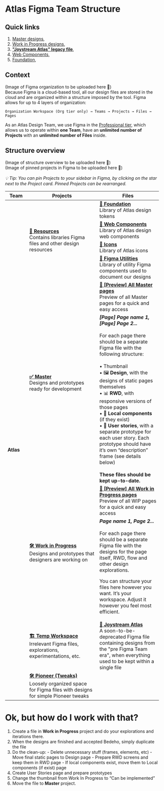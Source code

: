 # Atlas Figma Team Structure

## Quick links

1. [Master designs](https://www.figma.com/files/project/44111774/%E2%9C%85-Master?fuid=1017378024164173256),
2. [Work in Progress designs](https://www.figma.com/files/project/44111790/%F0%9F%9B%A0-Work-in-Progress?fuid=1017378024164173256),
3. **["Joystream Atlas" legacy file](https://www.figma.com/file/Vk2Z4QOiVa5bB6q3cBIG5J/Joystream-Atlas)**,
4. [Web Components](https://www.figma.com/file/Pf31tuYpozYmpq163U2ho8/Web-Components),
5. [Foundation](https://www.figma.com/file/Cc3VDoK6qglJ617ChA2EMr/Foundation),


## Context
(Image of Figma organization to be uploaded here 🚨)<br>
Because Figma is a cloud-based tool, all our design files are stored in the cloud and are organized within a structure imposed by the tool. Figma allows for up to 4 layers of organization:
```
Organization Workspace (Org tier only) → Teams → Projects → Files → Pages
```

As an Atlas Design Team, we use Figma in the [Professional tier](https://www.figma.com/pricing/), which allows us to operate within **one Team**, have an **unlimited number of Projects** with an **unlimited number of Files** inside.

## Structure overview
(Image of structure overview to be uploaded here 🚨)<br>
(Image of pinned projects in Figma to be uploaded here 🚨)<br><br>
_💡 Tip: You can pin Projects to your sidebar in Figma, by clicking on the star next to the Project card. Pinned Projects can be rearranged._

<!-- <style>
.caption {
  font-size: .9em;
  color: gray;
}
</style>
 -->
<table>
<thead>
  <tr>
    <th width=100>Team</th>
    <th width=500>Projects</th>
    <th width=500>Files</th>
  </tr>
</thead>
<tbody>
  <tr>
    <td rowspan="12"><strong>Atlas<strong></td>
    <td rowspan="4">
      <a href="https://www.figma.com/files/project/33106243/%F0%9F%8E%A8-Design-System?fuid=730334878476004289" target="_blank"><strong>🎨 Resources</strong></a>
      <br>
      <span class="caption">Contains libraries Figma files and other design resources</span>
    </td>
    <td>
      <a href="https://www.figma.com/file/Cc3VDoK6qglJ617ChA2EMr/Foundation" target="_blank"><strong>📄 Foundation</strong></a>
      <br>
      <span class="caption">Library of Atlas design tokens</span>
    </td>
  </tr>
  <tr>
    <td>
      <a href="https://www.figma.com/file/Pf31tuYpozYmpq163U2ho8/Web-Components" target="_blank"><strong>📄 Web Components</strong></a>
      <br>
      <span class="caption">Library of Atlas design web components</span>
    </td>
  </tr>
  <tr>
    <td>
      <a href="https://www.figma.com/file/2tlBY1JQtRMoyjmjJQ9jam/Icons" target="_blank"><strong>📄 Icons</strong></a>
      <br>
      <span class="caption">Library of Atlas icons</span>
    </td>
  </tr>
  <tr>
    <td>
      <a href="https://www.figma.com/file/yjuGz1asfGbifsCIOVUoPn/Utilities" target="_blank"><strong>📄 Figma Utilities</strong></a>
      <br>
      <span class="caption">Library of utility Figma components used to document our designs</span>
    </td>
  </tr>
  <tr>
    <td rowspan="3">
      <a href="https://www.figma.com/files/project/33106300/%F0%9F%91%A9%F0%9F%8F%BE%E2%80%8D%F0%9F%A6%B1-Viewer?fuid=730334878476004289" target="_blank"><strong>✅  Master</strong></a>
      <br>
      <span class="caption">Designs and prototypes ready for development</span>
    </td>
    <td>
      <a href="https://www.figma.com/file/2tlBY1JQtRMoyjmjJQ9jam/Icons" target="_blank"><strong>📄 [Preview] All Master pages</strong></a>
      <br>
      <span class="caption">Preview of all Master pages for a quick and easy access</span>
    </td>
  </tr>
  <tr>
    <td>
      <strong><i>[Page] Page name 1, [Page] Page 2...</i></strong>
      <br><br>
      <span class="caption">For each page there should be a separate Figma file with the following structure:
<br><br>• Thumbnail
<br> • 🖼 <strong>Design</strong>, with the designs of static pages themselves
<br> • 📊 <strong>RWD</strong>, with responsive versions of those pages
<br> • 💠 <strong>Local components</strong> (if they exist)
<br> • 🌊 <strong>User stories</strong>, with a separate prototype for each user story. Each prototype should have it’s own “description” frame (see details below)
<br><br>
<strong>These files should be kept up-to-date.</strong></span>
    </td>
  </tr>
  <tr>
  </tr>
  <tr>
    <td rowspan="3">
      <a href="https://www.figma.com/files/project/33106318/%F0%9F%91%A8%F0%9F%8F%BB%E2%80%8D-Publisher?fuid=730334878476004289" target="_blank"><strong>🛠  Work in Progress</strong></a>
      <br>
      <span class="caption">Designs and prototypes that designers are working on</span>
    </td>
    <td>
      <a href="https://www.figma.com/file/RBAsRLWmOCm65Tdt9dOsPJ/Preview-All-publisher-pages" target="_blank"><strong>📄 [Preview] All Work in Progress pages</strong></a>
      <br>
      <span class="caption">Preview of all WIP pages for a quick and easy access</span>
    </td>
  </tr>
  <tr>
    <td>
    <strong><i>Page name 1, Page 2...</i></strong>
    <br><br>
    <span class="caption">For each page there should be a separate Figma file with the designs for the page itself, RWD, flow and other design explorations. 

You can structure your files here however you want. It’s your workspace. Adjust it however you feel most efficient.</span>
    </td>
  </tr>
  <tr>
  </tr>
  <tr>
    <td>
      <a href="https://www.figma.com/files/project/33106822/%F0%9F%8F%97-Temp-Workspace?fuid=730334878476004289" target="_blank"><strong>🏗 Temp Workspace</strong></a>
      <br>
      <span class="caption">Irrelevant Figma files, explorations, experimentations, etc.</span>
    </td>
    <td>
      <a href="https://www.figma.com/file/Vk2Z4QOiVa5bB6q3cBIG5J/Joystream-Atlas" target="_blank"><strong>📄 Joystream Atlas</strong></a>
      <br>
      <span class="caption">A soon-to-be-deprecated Figma file containing designs from the "pre Figma Team era", when everything used to be kept within a single file</span>
    </td>
  </tr>
  <tr>
    <td>
      <a href="https://www.figma.com/files/project/33712705/%F0%9F%9B%A0-Pioneer-(Tweaks)?fuid=730334878476004289" target="_blank"><strong>🛠 Pioneer (Tweaks)</strong></a>
      <br>
      <span class="caption">Loosely organized space for Figma files with designs for simple Pioneer tweaks</span>
    </td>
    <td></td>
  </tr>
</tbody>
</table>

# Ok, but how do I work with that?
<ol><li>Create a file in <strong>Work in Progress</strong> project and do your explorations and iterations there.</li>
<li>When the designs are finished and accepted Bedeho, simply duplicate the file</li>
<li>Do the clean-up:
- Delete unnecessary stuff (frames, elements, etc)
- Move final static pages to Design page
- Prepare RWD screens and keep them in RWD page
- If local components exist, move them to Local components (if exist) page</li>
<li>Create User Stories page and prepare prototypes</li>
<li>Change the thumbnail from Work In Progress to “Can be implemented”</li>
<li>Move the file to <strong>Master</strong> project.</li>
</ol>
